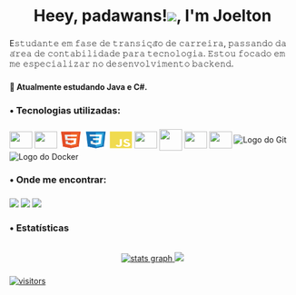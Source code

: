 <h1 align="center">Heey, padawans!<img src="https://raw.githubusercontent.com/kaueMarques/kaueMarques/master/hi.gif" width="30px">,  I'm Joelton</h1>

###

E𝚜𝚝𝚞𝚍𝚊𝚗𝚝𝚎 𝚎𝚖 𝚏𝚊𝚜𝚎 𝚍𝚎 𝚝𝚛𝚊𝚗𝚜𝚒𝚌̧𝚊̃𝚘 𝚍𝚎 𝚌𝚊𝚛𝚛𝚎𝚒𝚛𝚊, 𝚙𝚊𝚜𝚜𝚊𝚗𝚍𝚘 𝚍𝚊 𝚊́𝚛𝚎𝚊 𝚍𝚎 𝚌𝚘𝚗𝚝𝚊𝚋𝚒𝚕𝚒𝚍𝚊𝚍𝚎 𝚙𝚊𝚛𝚊 𝚝𝚎𝚌𝚗𝚘𝚕𝚘𝚐𝚒𝚊. 𝙴𝚜𝚝𝚘𝚞 𝚏𝚘𝚌𝚊𝚍𝚘 𝚎𝚖 𝚖𝚎 𝚎𝚜𝚙𝚎𝚌𝚒𝚊𝚕𝚒𝚣𝚊𝚛 𝚗𝚘 𝚍𝚎𝚜𝚎𝚗𝚟𝚘𝚕𝚟𝚒𝚖𝚎𝚗𝚝𝚘 𝚋𝚊𝚌𝚔𝚎𝚗𝚍. 

###

#### :book: Atualmente estudando Java e C#.

###

<h3 style="text-align:left">• Tecnologias utilizadas:</h2>

###

<div style="display: inline_block">
  <img align="center" height="30" width="40" src="https://cdn.jsdelivr.net/gh/devicons/devicon/icons/java/java-original.svg" />
  <img align="center" height="30" width="40" src="https://cdn.jsdelivr.net/gh/devicons/devicon/icons/spring/spring-original.svg" />
  <img align="center" height="30" width="40" src="https://raw.githubusercontent.com/devicons/devicon/master/icons/html5/html5-original.svg">
  <img align="center" height="30" width="40" src="https://raw.githubusercontent.com/devicons/devicon/master/icons/css3/css3-original.svg">
  <img align="center" height="30" width="40" src="https://raw.githubusercontent.com/devicons/devicon/master/icons/javascript/javascript-plain.svg">
  <img align="center" height="30" width="40" src="https://cdn.jsdelivr.net/gh/devicons/devicon/icons/python/python-original.svg" />
  <img align="center" height="38" width="40" src="https://icon-library.com/images/django-icon/django-icon-0.jpg"  />
  <img align="center" height="30" width="40" src="https://cdn.jsdelivr.net/gh/devicons/devicon/icons/mysql/mysql-original.svg" />
  <img align="center" height="30" width="40" src="https://cdn.jsdelivr.net/gh/devicons/devicon/icons/postgresql/postgresql-original.svg" />
  <img align="center" height="30" width="40" src="https://cdn.jsdelivr.net/gh/devicons/devicon/icons/git/git-original.svg" alt="Logo do Git"/>
  <img align="center" height="30" width="40" src="https://cdn.jsdelivr.net/gh/devicons/devicon/icons/docker/docker-original.svg" alt="Logo do Docker">

</div>

###

<h3 style="text-align:left">• Onde me encontrar:</h2>

###
 
<div> 
  <a href="https://instagram.com/joeltongt" target="_blank"><img src="https://img.shields.io/badge/-Instagram-%23E4405F?style=for-the-badge&logo=instagram&logoColor=white" target="_blank"></a>
  <a href = "mailto:joeken.jp@gmail.com"><img src="https://img.shields.io/badge/-Gmail-%23333?style=for-the-badge&logo=gmail&logoColor=white" target="_blank"></a>
  <a href="https://www.linkedin.com/in/joeltongomes" target="_blank"><img src="https://img.shields.io/badge/-LinkedIn-%230077B5?style=for-the-badge&logo=linkedin&logoColor=white" target="_blank"></a> 
</div>

### 

<h3 style="text-align:left">• Estatísticas</h2>

######

<div style="text-align:center">
  <a href="https://github.com/joeltonken">
  <img src="https://github-readme-stats.vercel.app/api?hide_title=false&hide_rank=false&show_icons=true&include_all_commits=true&count_private=true&disable_animations=false&theme=codeSTACKr&locale=en&hide_border=false&username=joeltonken" height="175em" alt="stats graph"  />
  <img height="175em" src="https://github-readme-stats.vercel.app/api/top-langs/?username=joeltonken&layout=compact&langs_count=7&theme=dark"/>
</div>

###

![visitors](https://vbr.nathanchung.dev/badge?page_id=joeltonken.joeltonken&color=ed9121)
